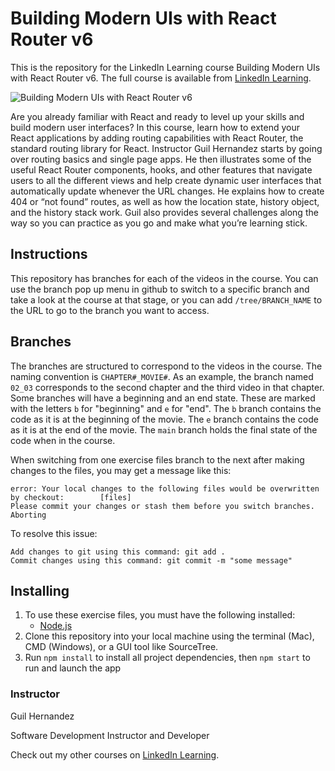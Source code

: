 # Building Modern UIs with React Router v6
This is the repository for the LinkedIn Learning course Building Modern UIs with React Router v6. The full course is available from [LinkedIn Learning][lil-course-url].

![Building Modern UIs with React Router v6][lil-thumbnail-url] 

Are you already familiar with React and ready to level up your skills and build modern user interfaces? In this course, learn how to extend your React applications by adding routing capabilities with React Router, the standard routing library for React. Instructor Guil Hernandez starts by going over routing basics and single page apps. He then illustrates some of the useful React Router components, hooks, and other features that navigate users to all the different views and help create dynamic user interfaces that automatically update whenever the URL changes. He explains how to create 404 or “not found” routes, as well as how the location state, history object, and the history stack work. Guil also provides several challenges along the way so you can practice as you go and make what you’re learning stick.

## Instructions
This repository has branches for each of the videos in the course. You can use the branch pop up menu in github to switch to a specific branch and take a look at the course at that stage, or you can add `/tree/BRANCH_NAME` to the URL to go to the branch you want to access.

## Branches
The branches are structured to correspond to the videos in the course. The naming convention is `CHAPTER#_MOVIE#`. As an example, the branch named `02_03` corresponds to the second chapter and the third video in that chapter. 
Some branches will have a beginning and an end state. These are marked with the letters `b` for "beginning" and `e` for "end". The `b` branch contains the code as it is at the beginning of the movie. The `e` branch contains the code as it is at the end of the movie. The `main` branch holds the final state of the code when in the course.

When switching from one exercise files branch to the next after making changes to the files, you may get a message like this:

    error: Your local changes to the following files would be overwritten by checkout:        [files]
    Please commit your changes or stash them before you switch branches.
    Aborting

To resolve this issue:
	
    Add changes to git using this command: git add .
	Commit changes using this command: git commit -m "some message"

## Installing
1. To use these exercise files, you must have the following installed:
	- [Node.js](https://nodejs.org/en/)
2. Clone this repository into your local machine using the terminal (Mac), CMD (Windows), or a GUI tool like SourceTree.
3. Run `npm install` to install all project dependencies, then `npm start` to run and launch the app


### Instructor

Guil Hernandez 
                            
Software Development Instructor and Developer

                            

Check out my other courses on [LinkedIn Learning](https://www.linkedin.com/learning/instructors/guil-hernandez).

[lil-course-url]: https://www.linkedin.com/learning/building-modern-uis-with-react-router-v6
[lil-thumbnail-url]: https://cdn.lynda.com/course/2495079/2495079-1660328056345-16x9.jpg
